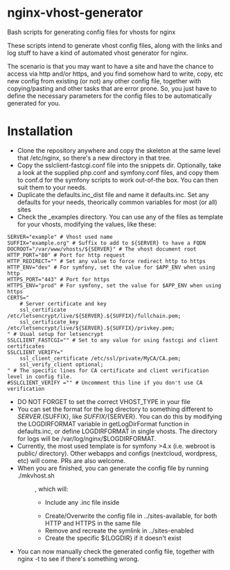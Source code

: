 # nginx-vhost-generator
Bash scripts for generating config files for vhosts for nginx

These scripts intend to generate vhost config files, along with the links and log stuff
to have a kind of automated vhost generator for nginx.

The scenario is that you may want to have a site and have the chance to access via http and/or https,
and you find somehow hard to write, copy, etc new config from existing (or not) any other config file,
together with copying/pasting and other tasks that are error prone. So, you just have to define the necessary
parameters for the config files to be automatically generated for you.

Installation
============

* Clone the repository anywhere and copy the skeleton at the same level that /etc/nginx,
so there's a new directory in that tree.
* Copy the sslclient-fastcgi.conf file into the snippets dir. Optionally, take a look at the supplied php.conf and symfony.conf
files, and copy them to conf.d for the symfony scripts to work out-of-the box. You can then suit them to your needs.
* Duplicate the defaults.inc_dist file and name it defaults.inc. Set any defaults for your needs, theorically
common variables for most (or all) sites
* Check the _examples directory. You can use any of the files as template for your vhosts, modifying the values, like these:

```
SERVER="example" # Vhost used name
SUFFIX="example.org" # Suffix to add to ${SERVER} to have a FQDN
DOCROOT="/var/www/vhosts/${SERVER}" # The vhost document root
HTTP_PORT="80" # Port for http request
HTTP_REDIRECT="" # Set any value to force redirect http to https
HTTP_ENV="dev" # For symfony, set the value for $APP_ENV when using http
HTTPS_PORT="443" # Port for https
HTTPS_ENV="prod" # For symfony, set the value for $APP_ENV when using https
CERTS="
    # Server certificate and key
    ssl_certificate /etc/letsencrypt/live/${SERVER}.${SUFFIX}/fullchain.pem;
    ssl_certificate_key /etc/letsencrypt/live/${SERVER}.${SUFFIX}/privkey.pem;
" # Usual setup for letsencrypt
SSLCLIENT_FASTCGI="" # Set to any value for using fastcgi and client certificates
SSLCLIENT_VERIFY="
    ssl_client_certificate /etc/ssl/private/MyCA/CA.pem;
    ssl_verify_client optional;
" # The specific lines for CA certificate and client verification level in config file.
#SSLCLIENT_VERIFY ="" # Uncomment this line if you don't use CA verification
```

* DO NOT FORGET to set the correct VHOST_TYPE in your file
* You can set the format for the log directory to something different to ${SERVER}.${SUFFIX}, like ${SUFFIX}/${SERVER}. You can do
this by modifying the LOGDIRFORMAT variable in getLogDirFormat function in defaults.inc, or define LOGDIRFORMAT in single vhosts.
The directory for logs will be /var/log/nginx/$LOGDIRFORMAT.
* Currently, the most used template is for symfony >4.x (i.e. webroot is public/ directory). Other webapps and configs
(nextcloud, wordpress, etc) will come. PRs are also welcome.
* When you are finished, you can generate the config file by running ./mkvhost.sh <dir>, which will:
    * Include any .inc file inside <dir>
    * Create/Overwrite the config file in ../sites-available, for both HTTP and HTTPS in the same file
    * Remove and recreate the symlink in ../sites-enabled
    * Create the specific ${LOGDIR} if it doesn't exist
* You can now manually check the generated config file, together with nginx -t to see if there's something wrong.

